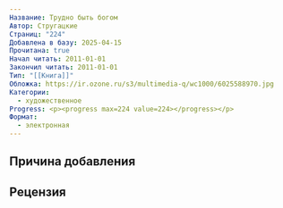 ```yaml
---
Название: Трудно быть богом
Автор: Стругацкие
Страниц: "224"
Добавлена в базу: 2025-04-15
Прочитана: true
Начал читать: 2011-01-01
Закончил читать: 2011-01-01
Тип: "[[Книга]]"
Обложка: https://ir.ozone.ru/s3/multimedia-q/wc1000/6025588970.jpg
Категории:
  - художественное
Progress: <p><progress max=224 value=224></progress></p>
Формат:
  - электронная
---
```

## Причина добавления


## Рецензия
